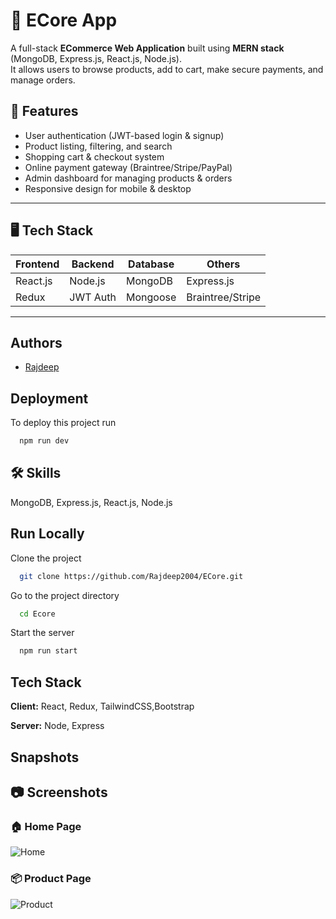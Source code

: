 
#  🛒 ECore App


A full-stack **ECommerce Web Application** built using **MERN stack** (MongoDB, Express.js, React.js, Node.js).  
It allows users to browse products, add to cart, make secure payments, and manage orders.

## 🚀 Features
- User authentication (JWT-based login & signup)
- Product listing, filtering, and search
- Shopping cart & checkout system
- Online payment gateway (Braintree/Stripe/PayPal)
- Admin dashboard for managing products & orders
- Responsive design for mobile & desktop


---

## 🖥️ Tech Stack
| Frontend  | Backend     | Database  | Others      |
|-----------|-------------|-----------|-------------|
| React.js  | Node.js     | MongoDB   | Express.js  |
| Redux     | JWT Auth    | Mongoose  | Braintree/Stripe |

---





## Authors

- [Rajdeep](https://github.com/Rajdeep2004)


## Deployment

To deploy this project run

```bash
  npm run dev

```



## 🛠 Skills
MongoDB, 
Express.js, 
React.js,
Node.js

## Run Locally

Clone the project

```bash
  git clone https://github.com/Rajdeep2004/ECore.git
```

Go to the project directory

```bash
  cd Ecore
```

Start the server

```bash
  npm run start
```


## Tech Stack

**Client:** React, Redux, TailwindCSS,Bootstrap

**Server:** Node, Express

## Snapshots


## 📷 Screenshots

### 🏠 Home Page
![Home](screenshots/home.png)

### 📦 Product Page
![Product](screenshots/product.png)
